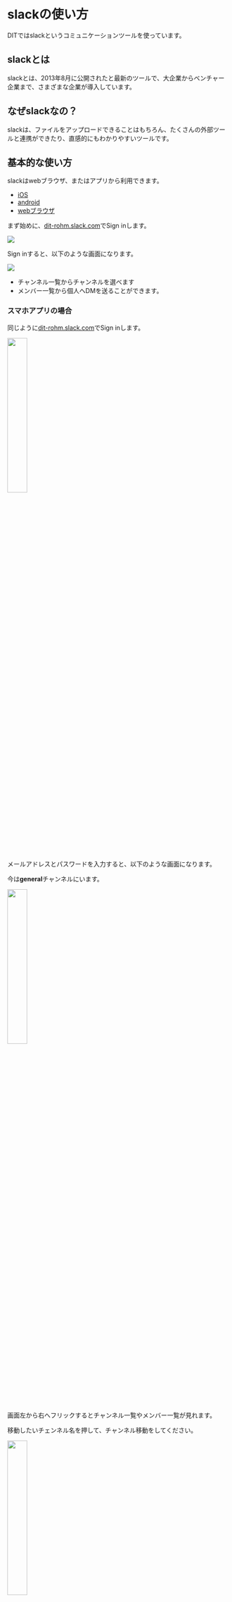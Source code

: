 # slackの使い方
DITではslackというコミュニケーションツールを使っています。
## slackとは
slackとは、2013年8月に公開されたと最新のツールで、大企業からベンチャー企業まで、さまざまな企業が導入しています。

## なぜslackなの？
slackは、ファイルをアップロードできることはもちろん、たくさんの外部ツールと連携ができたり、直感的にもわかりやすいツールです。

## 基本的な使い方
slackはwebブラウザ、またはアプリから利用できます。

* [iOS](https://appsto.re/jp/5mE4K.i)
* [android](https://play.google.com/store/apps/details?id=com.Slack&hl=ja)
* [webブラウザ](https://slack.com)


まず始めに、<a href="https://dit-rohm.slack.com/" target="_blank">dit-rohm.slack.com</a>でSign inします。

![](images/how_to_use_slack/1.png)

  Sign inすると、以下のような画面になります。

![](images/how_to_use_slack/2.png)

  * チャンネル一覧からチャンネルを選べます
  * メンバー一覧から個人へDMを送ることができます。

### スマホアプリの場合
  同じように<a href="https://dit-rohm.slack.com/" target="_blank">dit-rohm.slack.com</a>でSign inします。

<img src="images/how_to_use_slack/3.png" width="30%">

  メールアドレスとパスワードを入力すると、以下のような画面になります。

  今は**general**チャンネルにいます。

<img src="images/how_to_use_slack/6.png" width="30%">

  画面左から右へフリックするとチャンネル一覧やメンバー一覧が見れます。

  移動したいチェンネル名を押して、チャンネル移動をしてください。

<img src="images/how_to_use_slack/4.png" width="30%">

## channelについて
DITでは主に以下の4つのchannelがあります。

**general**

"general"チャンネルでは、一般的な事務連絡をします。

**question**

  "question"チャンネルでは、質問を受け付けています。勉強会に関するプログラムに関わらず、プログラム関連のこと全般やパソコンのことなどなんでも！

授業の課題を質問される際は以下の項目も教えてください。

  * 課題内容
  * わからない所
  * 自分なりの考え
  * 写真やスクリーンショット（あれば）

**reference**

"reference"チャンネルでは、勉強会で使用する資料などを配布します。

**random**

"random"チャンネルでは、どうでもいいことを話しましょう！"お腹すいたー"などでも本当になんでも！

## やっておくべき設定
### プロフィール設定

フルネームと画像を設定しましょう。

左下の上矢印マークをクリックし、**Your Account**を選択してください。

![](images/how_to_use_slack/9.png)

すると、webブラウザが開きます。

**Profile**タブを選択し、**First&LastName**を入力してください。

**What I Do**には、所属学部を記入してください。

![](images/how_to_use_slack/7.png)

次に、プロフィール画像を変更します。

**Photo**タブを選択し、**Choose File**で画像を選び**Upload Image**で変更します。

![](images/how_to_use_slack/8.png)


DITはこれからもslackでみんなと連絡をとっていきます。

みさなん、slackに慣れていきましょう！

#### 参考資料
* [チャットツール「Slack」を導入しました！なかなか便利なSlash Commandsについても。](http://maplesystems.co.jp/blog/all/business/10430.html)
* [非エンジニアこそSlackを使うべき！──KAI-YOUでも話題のコミュニケーションツールを導入してみた](http://kai-you.hatenablog.com/entry/2014/08/11/154324)
* [新時代のコミュニケーションツール"Slack"を使ってみよう！](http://matome.naver.jp/odai/2140816727781771801)
* [チャットワークを超えた？イマドキのグループチャットツール【Slack（スラック）】の登録方法と使い方を解説](http://hackhackhack.jp/slack/)
* [Slackを導入してから8ヶ月経ちました](http://tech.sanwasystem.com/entry/2015/03/10/193600)
* [プロジェクト進行チーム内コミュニケーションツール「slack」がすごく便利なのでご紹介](http://wp.yat-net.com/?p=4352)

